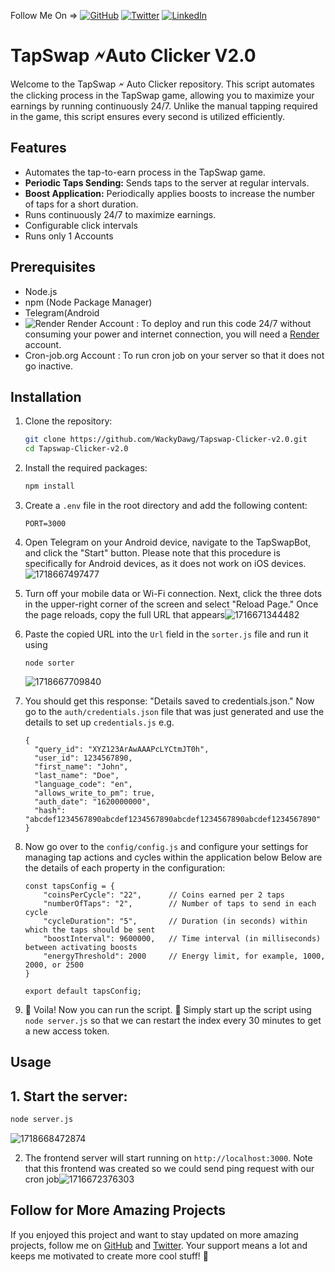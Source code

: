 Follow Me On => [![GitHub](https://img.shields.io/badge/GitHub-%23181717.svg?style=for-the-badge&logo=github&logoColor=white)](https://github.com/WackyDawg)
[![Twitter](https://img.shields.io/badge/Twitter-%231DA1F2.svg?style=for-the-badge&logo=twitter&logoColor=white)](https://twitter.com/JNwadinobi26328)
[![LinkedIn](https://img.shields.io/badge/linkedin-%230077B5.svg?style=for-the-badge&logo=linkedin&logoColor=white)](https://www.linkedin.com/in/julian-nwadinobi-xsd)
# TapSwap 🗲Auto Clicker V2.0

Welcome to the TapSwap 🗲 Auto Clicker repository. This script automates the clicking process in the TapSwap game, allowing you to maximize your earnings by running continuously 24/7. Unlike the manual tapping required in the game, this script ensures every second is utilized efficiently.

## Features

- Automates the tap-to-earn process in the TapSwap game.
- **Periodic Taps Sending:** Sends taps to the server at regular intervals.
- **Boost Application:** Periodically applies boosts to increase the number of taps for a short duration.
- Runs continuously 24/7 to maximize earnings.
- Configurable click intervals
- Runs only 1  Accounts

## Prerequisites

- Node.js
- npm (Node Package Manager)
- Telegram(Android
- ![Render](https://img.shields.io/badge/Render-%46E3B7.svg?style=for-the-badge&logo=render&logoColor=white) Render Account : To deploy and run this code 24/7 without consuming your power and internet connection, you will need a [Render](https://render.com/) account.
- Cron-job.org Account : To run cron job on your server so that it does not go inactive.

## Installation

1. Clone the repository:

   ```sh
   git clone https://github.com/WackyDawg/Tapswap-Clicker-v2.0.git
   cd Tapswap-Clicker-v2.0
   ```
2. Install the required packages:

   ```sh
   npm install
   ```
3. Create a `.env` file in the root directory and add the following content:

   ```env
   PORT=3000
   ```
4. Open Telegram on your Android device, navigate to the TapSwapBot, and click the "Start" button. Please note that this procedure is specifically for Android devices, as it does not work on iOS devices.![1718667497477](images/Readme/1718667497477.png)
5. Turn off your mobile data or Wi-Fi connection. Next, click the three dots in the upper-right corner of the screen and select "Reload Page." Once the page reloads, copy the full URL that appears![1716671344482](images/Readme/1716671344482.png)
6. Paste the copied URL into the `Url` field in the `sorter.js` file and run it using

   ```
   node sorter
   ```

   ![1718667709840](images/Readme/1718667709840.png)
7. You should get this response: "Details saved to credentials.json." Now go to the `auth/credentials.json` file that was just generated and use the details to set up `credentials.js` e.g.

   ```
   {
     "query_id": "XYZ123ArAwAAAPcLYCtmJT0h",
     "user_id": 1234567890,
     "first_name": "John",
     "last_name": "Doe",
     "language_code": "en",
     "allows_write_to_pm": true,
     "auth_date": "1620000000",
     "hash": "abcdef1234567890abcdef1234567890abcdef1234567890abcdef1234567890"
   }

   ```
8. Now go over to the `config/config.js` and configure  your settings for managing tap actions and cycles within the application below Below are the details of each property in the configuration:

   ```
   const tapsConfig = {
       "coinsPerCycle": "22",      // Coins earned per 2 taps
       "numberOfTaps": "2",        // Number of taps to send in each cycle
       "cycleDuration": "5",       // Duration (in seconds) within which the taps should be sent
       "boostInterval": 9600000,   // Time interval (in milliseconds) between activating boosts
       "energyThreshold": 2000     // Energy limit, for example, 1000, 2000, or 2500
   }

   export default tapsConfig;

   ```
9. 🎉 Voila! Now you can run the script. 🚀 Simply start up the script using `node server.js` so that we can restart the index every 30 minutes to get a new access token.

## Usage

## 1. Start the server:

```sh
node server.js  
```

![1718668472874](images/Readme/1718668472874.png)

2. The frontend server will start running on `http://localhost:3000`. Note that this frontend was created so we could send ping request with our cron job![1716672376303](images/Readme/1716672376303.png)

## Follow for More Amazing Projects

If you enjoyed this project and want to stay updated on more amazing projects, follow me on [GitHub](https://github.com/WackyDawg) and [Twitter](https://twitter.com/JNwadinobi26328). Your support means a lot and keeps me motivated to create more cool stuff! 🌟
